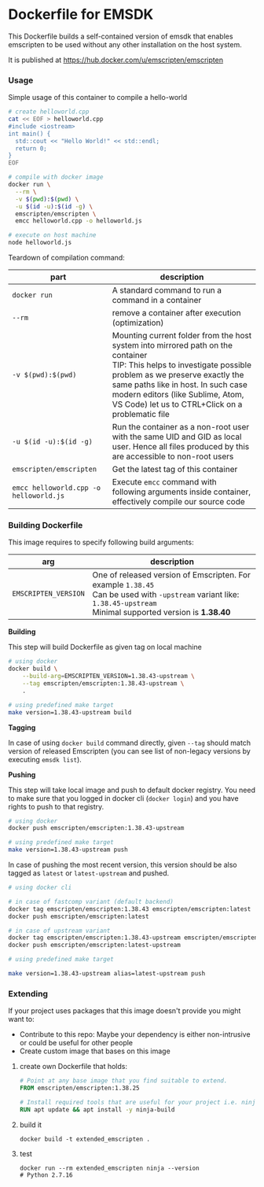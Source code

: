 # Dockerfile for EMSDK

This Dockerfile builds a self-contained version of emsdk that enables emscripten to be used without any
other installation on the host system.

It is published at https://hub.docker.com/u/emscripten/emscripten

### Usage

Simple usage of this container to compile a hello-world
```bash
# create helloworld.cpp
cat << EOF > helloworld.cpp
#include <iostream>
int main() {
  std::cout << "Hello World!" << std::endl;
  return 0;
}
EOF
```

```bash
# compile with docker image
docker run \
  --rm \
  -v $(pwd):$(pwd) \
  -u $(id -u):$(id -g) \
  emscripten/emscripten \
  emcc helloworld.cpp -o helloworld.js

# execute on host machine
node helloworld.js
```

Teardown of compilation command:

|part|description|
|---|---|
|`docker run`| A standard command to run a command in a container|
|`--rm`|remove a container after execution (optimization)|
|`-v $(pwd):$(pwd)`|Mounting current folder from the host system into mirrored path on the container<br>TIP: This helps to investigate possible problem as we preserve exactly the same paths like in host. In such case modern editors (like Sublime, Atom, VS Code) let us to CTRL+Click on a problematic file |
|`-u $(id -u):$(id -g)`| Run the container as a non-root user with the same UID and GID as local user. Hence all files produced by this are accessible to non-root users|
|`emscripten/emscripten`|Get the latest tag of this container|
|`emcc helloworld.cpp -o helloworld.js`|Execute `emcc` command with following arguments inside container, effectively compile our source code|



### Building Dockerfile

This image requires to specify following build arguments:

| arg | description |
| --- | --- |
| `EMSCRIPTEN_VERSION` | One of released version of Emscripten. For example `1.38.45`<br/> Can be used with `-upstream` variant like: `1.38.45-upstream`<br /> Minimal supported version is **1.38.40**|

**Building**

This step will build Dockerfile as given tag on local machine
```bash
# using docker
docker build \
    --build-arg=EMSCRIPTEN_VERSION=1.38.43-upstream \
    --tag emscripten/emscripten:1.38.43-upstream \
    .
```
```bash
# using predefined make target
make version=1.38.43-upstream build
```

**Tagging**

In case of using `docker build` command directly, given `--tag` should match version of released Emscripten (you can see list of non-legacy versions by executing `emsdk list`).

**Pushing**

This step will take local image and push to default docker registry. You need to make sure that you logged in docker cli (`docker login`) and you have rights to push to that registry.

```bash
# using docker
docker push emscripten/emscripten:1.38.43-upstream
```
```bash
# using predefined make target
make version=1.38.43-upstream push
```

In case of pushing the most recent version, this version should be also tagged as `latest` or `latest-upstream` and pushed.
```bash
# using docker cli

# in case of fastcomp variant (default backend)
docker tag emscripten/emscripten:1.38.43 emscripten/emscripten:latest
docker push emscripten/emscripten:latest

# in case of upstream variant
docker tag emscripten/emscripten:1.38.43-upstream emscripten/emscripten:latest-upstream
docker push emscripten/emscripten:latest-upstream

```

```bash
# using predefined make target

make version=1.38.43-upstream alias=latest-upstream push

```


### Extending

If your project uses packages that this image doesn't provide you might want to:
* Contribute to this repo: Maybe your dependency is either non-intrusive or could be useful for other people
* Create custom image that bases on this image

1. create own Dockerfile that holds:
    ```dockerfile
    # Point at any base image that you find suitable to extend.
    FROM emscripten/emscripten:1.38.25

    # Install required tools that are useful for your project i.e. ninja-build
    RUN apt update && apt install -y ninja-build

    ```
2. build it
    ```shell
    docker build -t extended_emscripten .
    ```

3. test
    ```shell
    docker run --rm extended_emscripten ninja --version
    # Python 2.7.16
    ```


